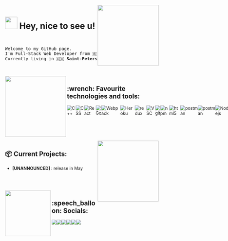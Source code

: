 <img align="right" src="https://external-content.duckduckgo.com/iu/?u=https%3A%2F%2Fmedia.giphy.com%2Fmedia%2FSvGFA2WF9IP0WjmzvE%2Fgiphy.gif&f=1&nofb=1" width="200px"/>
<h1 text-align="center"> <img src="https://external-content.duckduckgo.com/iu/?u=https%3A%2F%2Fmedia1.tenor.com%2Fimages%2F492e10f3770617ee7b9eb9e9f3bc6412%2Ftenor.gif%3Fitemid%3D14596700&f=1&nofb=1" width="40px" /> Hey, nice to see u! </h1>
<br>
<pre>Welcome to my GitHub page.
I'm Full-Stack Web Developer from 🇧🇾 <b>Brest, Belarus</b>.
Currently living in 🇷🇺 <b>Saint-Petersburg, Russia</b>.</pre>
</br>
</br>
<img  width="200px" align="left" src="https://external-content.duckduckgo.com/iu/?u=https%3A%2F%2F31.media.tumblr.com%2F89525c4f3e4edc58433cb6dfc8ef9e28%2Ftumblr_ntv57vzUMO1uz69m2o1_500.gif&f=1&nofb=1" />
<h2> :wrench: Favourite technologies and tools: </h2>
<p style="display: flex;"> 
  <img alt="C++" src="https://img.shields.io/badge/-C++-2980b9?style=flat-square&logo=c&logoColor=white" />
  <img alt="CSS" src="https://img.shields.io/badge/-CSS3-3498db?style=flat-square&logo=css3&logoColor=white" />
  <img alt="React" src="https://img.shields.io/badge/-React-45b8d8?style=flat-square&logo=react&logoColor=white" />
  <img alt="Go" src="https://img.shields.io/badge/-Go-00cec9?style=flat-square&logo=go&logoColor=white" />
  <img alt="Webpack" src="https://img.shields.io/badge/-Webpack-8DD6F9?style=flat-square&logo=webpack&logoColor=white" />
  <img alt="Heroku" src="https://img.shields.io/badge/-Heroku-430098?style=flat-square&logo=heroku&logoColor=white" />
  <img alt="redux" src="https://img.shields.io/badge/-Redux-764ABC?style=flat-square&logo=redux&logoColor=white" />
  <img alt="VSC" src="https://img.shields.io/badge/-VSCode-8e44ad?style=flat-square&logo=visual-studio-code&logoColor=white" />
  <img alt="git" src="https://img.shields.io/badge/-Git-F05032?style=flat-square&logo=git&logoColor=white" />
  <img alt="npm" src="https://img.shields.io/badge/-NPM-CB3837?style=flat-square&logo=npm&logoColor=white" />
  <img alt="html5" src="https://img.shields.io/badge/-HTML5-E34F26?style=flat-square&logo=html5&logoColor=white" />
  <img alt="postman" src="https://img.shields.io/badge/-Postman-E34F26?style=flat-square&logo=postman&logoColor=white" />
  <img alt="postman" src="https://img.shields.io/badge/-Python-F1C40F?style=flat-square&logo=python&logoColor=white" />
  <img alt="Nodejs" src="https://img.shields.io/badge/-Nodejs-43853d?style=flat-square&logo=Node.js&logoColor=white" />
  <img alt="MongoDB" src="https://img.shields.io/badge/-MongoDB-13aa52?style=flat-square&logo=mongodb&logoColor=white" />
  <img alt="Express.JS" src="https://img.shields.io/badge/-ExpressJS-27ae60?style=flat-square&logo=express&logoColor=white" />
  <img alt="socket.io" src="https://img.shields.io/badge/-Socket.IO-34495e?style=flat-square&logo=socket.io&logoColor=white" />
  <img alt="linux" src="https://img.shields.io/badge/-Manjaro-2c3e50?style=flat-square&logo=manjaro&logoColor=white" />
</p>
</br>
</br>
</br>
</br>
<img align="right" width="200px" src="https://external-content.duckduckgo.com/iu/?u=http%3A%2F%2Fmedia.giphy.com%2Fmedia%2FUNXNz6V68zJ1C%2Fgiphy.gif&f=1&nofb=1"/>
<h2> 📦 Current Projects: </h2>
<ul> 
  <li> <p> <b> [UNANNOUNCED] </b>: <span> release in May </span></p> </li>
</ul>
</br>
</br>
</br>
<img width="150px" align="left" src="https://external-content.duckduckgo.com/iu/?u=https%3A%2F%2Fmedia1.tenor.com%2Fimages%2F64d47299b3bbcf75f7a6b84e54a778b5%2Ftenor.gif%3Fitemid%3D12582727&f=1&nofb=1"/>
<h2>:speech_balloon: Socials: </h2>
<p style="display: flex;">
  <a href="https://instagram.com/mikeasta__"><img src="https://img.shields.io/badge/Instagram-e84393.svg?style=for-the-badge&logo=instagram&logoColor=white"/></a>
  <a href="https://vk.com/mikeasta"><img src="https://img.shields.io/badge/VK-2980b9.svg?style=for-the-badge&logo=vk&logoColor=white"/></a>
  <a href="https://twitter.com/mikeastash"><img src="https://img.shields.io/badge/Twitter-3498db.svg?style=for-the-badge&logo=twitter&logoColor=white"/></a>
  <a href="https://open.spotify.com/user/52c431aehwsh39q8uf20rcnbo?si=6sayLLs1SciF29ERuZ_3FA"><img src="https://img.shields.io/badge/Spotify-2ecc71.svg?style=for-the-badge&logo=spotify&logoColor=white"/></a>
  <a href="https://www.pinterest.com/naitrise/"><img src="https://img.shields.io/badge/Pinterest-e74c3c.svg?style=for-the-badge&logo=pinterest&logoColor=white"/</a>
    <a href="https://lichess.org/@/mikeasta"><img src="https://img.shields.io/badge/Lichess-2c3e50.svg?style=for-the-badge&logo=lichess&logoColor=white"/</a>
    
</p>

<!--
**mikeasta/mikeasta** is a ✨ _special_ ✨ repository because its `README.md` (this file) appears on your GitHub profile.
